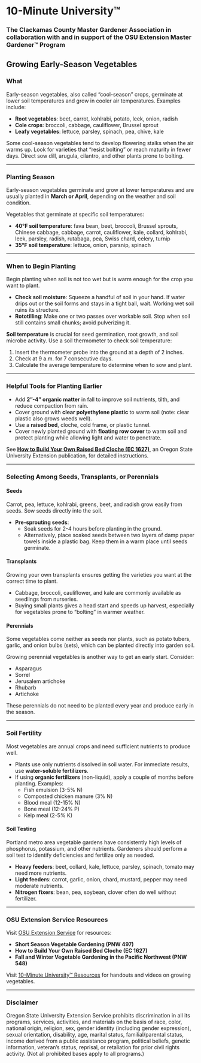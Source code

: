 # 10-Minute University™  
### The Clackamas County Master Gardener Association in collaboration with and in support of the OSU Extension Master Gardener™ Program  

## Growing Early-Season Vegetables  

### What  
Early-season vegetables, also called “cool-season” crops, germinate at lower soil temperatures and grow in cooler air temperatures. Examples include:  

- **Root vegetables**: beet, carrot, kohlrabi, potato, leek, onion, radish  
- **Cole crops**: broccoli, cabbage, cauliflower, Brussel sprout  
- **Leafy vegetables**: lettuce, parsley, spinach, pea, chive, kale  

Some cool-season vegetables tend to develop flowering stalks when the air warms up. Look for varieties that “resist bolting” or reach maturity in fewer days. Direct sow dill, arugula, cilantro, and other plants prone to bolting.  

---

### Planting Season  
Early-season vegetables germinate and grow at lower temperatures and are usually planted in **March or April**, depending on the weather and soil condition.  

Vegetables that germinate at specific soil temperatures:  

- **40°F soil temperature**: fava bean, beet, broccoli, Brussel sprouts, Chinese cabbage, cabbage, carrot, cauliflower, kale, collard, kohlrabi, leek, parsley, radish, rutabaga, pea, Swiss chard, celery, turnip  
- **35°F soil temperature**: lettuce, onion, parsnip, spinach  

---

### When to Begin Planting  
Begin planting when soil is not too wet but is warm enough for the crop you want to plant.  

- **Check soil moisture**: Squeeze a handful of soil in your hand. If water drips out or the soil forms and stays in a tight ball, wait. Working wet soil ruins its structure.  
- **Rototilling**: Make one or two passes over workable soil. Stop when soil still contains small chunks; avoid pulverizing it.  

**Soil temperature** is crucial for seed germination, root growth, and soil microbe activity. Use a soil thermometer to check soil temperature:  

1. Insert the thermometer probe into the ground at a depth of 2 inches.  
2. Check at 9 a.m. for 7 consecutive days.  
3. Calculate the average temperature to determine when to sow and plant.  

---

### Helpful Tools for Planting Earlier  
- Add **2”-4” organic matter** in fall to improve soil nutrients, tilth, and reduce compaction from rain.  
- Cover ground with **clear polyethylene plastic** to warm soil (note: clear plastic also grows weeds well).  
- Use a **raised bed**, cloche, cold frame, or plastic tunnel.  
- Cover newly planted ground with **floating row cover** to warm soil and protect planting while allowing light and water to penetrate.  

See **[How to Build Your Own Raised Bed Cloche (EC 1627)](http://catalog.extension.oregonstate.edu)**, an Oregon State University Extension publication, for detailed instructions.  

---

### Selecting Among Seeds, Transplants, or Perennials  

#### Seeds  
Carrot, pea, lettuce, kohlrabi, greens, beet, and radish grow easily from seeds. Sow seeds directly into the soil.  

- **Pre-sprouting seeds**:  
  - Soak seeds for 2-4 hours before planting in the ground.  
  - Alternatively, place soaked seeds between two layers of damp paper towels inside a plastic bag. Keep them in a warm place until seeds germinate.  

#### Transplants  
Growing your own transplants ensures getting the varieties you want at the correct time to plant.  

- Cabbage, broccoli, cauliflower, and kale are commonly available as seedlings from nurseries.  
- Buying small plants gives a head start and speeds up harvest, especially for vegetables prone to “bolting” in warmer weather.  

#### Perennials  
Some vegetables come neither as seeds nor plants, such as potato tubers, garlic, and onion bulbs (sets), which can be planted directly into garden soil.  

Growing perennial vegetables is another way to get an early start. Consider:  
- Asparagus  
- Sorrel  
- Jerusalem artichoke  
- Rhubarb  
- Artichoke  

These perennials do not need to be planted every year and produce early in the season.  

---

### Soil Fertility  
Most vegetables are annual crops and need sufficient nutrients to produce well.  

- Plants use only nutrients dissolved in soil water. For immediate results, use **water-soluble fertilizers**.  
- If using **organic fertilizers** (non-liquid), apply a couple of months before planting. Examples:  
  - Fish emulsion (3-5% N)  
  - Composted chicken manure (3% N)  
  - Blood meal (12-15% N)  
  - Bone meal (12-24% P)  
  - Kelp meal (2-5% K)  

#### Soil Testing  
Portland metro area vegetable gardens have consistently high levels of phosphorus, potassium, and other nutrients. Gardeners should perform a soil test to identify deficiencies and fertilize only as needed.  

- **Heavy feeders**: beet, collard, kale, lettuce, parsley, spinach, tomato may need more nutrients.  
- **Light feeders**: carrot, garlic, onion, chard, mustard, pepper may need moderate nutrients.  
- **Nitrogen fixers**: bean, pea, soybean, clover often do well without fertilizer.  

---

### OSU Extension Service Resources  
Visit [OSU Extension Service](http://catalog.extension.oregonstate.edu) for resources:  
- **Short Season Vegetable Gardening (PNW 497)**  
- **How to Build Your Own Raised Bed Cloche (EC 1627)**  
- **Fall and Winter Vegetable Gardening in the Pacific Northwest (PNW 548)**  

Visit [10-Minute University™ Resources](http://www.cmastergardeners.org/10-minute-university) for handouts and videos on growing vegetables.  

---

### Disclaimer  
Oregon State University Extension Service prohibits discrimination in all its programs, services, activities, and materials on the basis of race, color, national origin, religion, sex, gender identity (including gender expression), sexual orientation, disability, age, marital status, familial/parental status, income derived from a public assistance program, political beliefs, genetic information, veteran’s status, reprisal, or retaliation for prior civil rights activity. (Not all prohibited bases apply to all programs.)